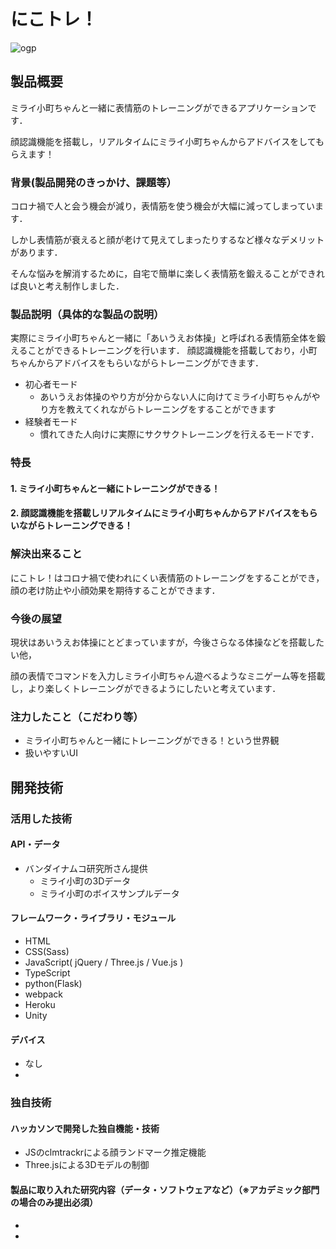 # にこトレ！

![ogp](https://user-images.githubusercontent.com/63311737/139258315-50e6f3f6-6d3b-4649-b5f0-4668fd451664.png)


## 製品概要
ミライ小町ちゃんと一緒に表情筋のトレーニングができるアプリケーションです．

顔認識機能を搭載し，リアルタイムにミライ小町ちゃんからアドバイスをしてもらえます！

### 背景(製品開発のきっかけ、課題等）
コロナ禍で人と会う機会が減り，表情筋を使う機会が大幅に減ってしまっています．

しかし表情筋が衰えると顔が老けて見えてしまったりするなど様々なデメリットがあります．

そんな悩みを解消するために，自宅で簡単に楽しく表情筋を鍛えることができれば良いと考え制作しました．
### 製品説明（具体的な製品の説明）

実際にミライ小町ちゃんと一緒に「あいうえお体操」と呼ばれる表情筋全体を鍛えることができるトレーニングを行います．
顔認識機能を搭載しており，小町ちゃんからアドバイスをもらいながらトレーニングができます．
- 初心者モード
  - あいうえお体操のやり方が分からない人に向けてミライ小町ちゃんがやり方を教えてくれながらトレーニングをすることができます
- 経験者モード
  - 慣れてきた人向けに実際にサクサクトレーニングを行えるモードです．    


### 特長

#### 1. ミライ小町ちゃんと一緒にトレーニングができる！
#### 2. 顔認識機能を搭載しリアルタイムにミライ小町ちゃんからアドバイスをもらいながらトレーニングできる！

### 解決出来ること
にこトレ！はコロナ禍で使われにくい表情筋のトレーニングをすることができ，顔の老け防止や小顔効果を期待することができます．
### 今後の展望
現状はあいうえお体操にとどまっていますが，今後さらなる体操などを搭載したい他，

顔の表情でコマンドを入力しミライ小町ちゃん遊べるようなミニゲーム等を搭載し，より楽しくトレーニングができるようにしたいと考えています．
### 注力したこと（こだわり等）
* ミライ小町ちゃんと一緒にトレーニングができる！という世界観
* 扱いやすいUI

## 開発技術
### 活用した技術
#### API・データ
* バンダイナムコ研究所さん提供
  - ミライ小町の3Dデータ
  - ミライ小町のボイスサンプルデータ


#### フレームワーク・ライブラリ・モジュール
* HTML
* CSS(Sass)
* JavaScript( jQuery / Three.js / Vue.js )
* TypeScript
* python(Flask)
* webpack
* Heroku
* Unity

#### デバイス
* なし
* 

### 独自技術
#### ハッカソンで開発した独自機能・技術
* JSのclmtrackrによる顔ランドマーク推定機能
* Three.jsによる3Dモデルの制御

#### 製品に取り入れた研究内容（データ・ソフトウェアなど）（※アカデミック部門の場合のみ提出必須）
* 
* 
